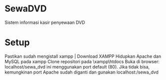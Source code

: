 # SewaDVD
Sistem informasi kasir penyewaan DVD
# Setup
Pastikan sudah mengistall xampp | Download XAMPP
Hidupkan Apache dan MySQL pada xampp
Clone repositori pada \xampp\htdocs
Buka di browser: localhost/sewa_dvd ini menggunakan port default (80). Jika tidak bisa, kemungkinan port Apache sudah diganti dan gunakan localhost:<port>/sewa_dvd
